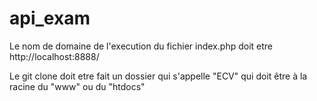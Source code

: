 # api_exam

Le nom de domaine de l'execution du fichier index.php doit etre http://localhost:8888/

Le git clone doit etre fait un dossier qui s'appelle "ECV" qui doit être à la racine du "www" ou du "htdocs"